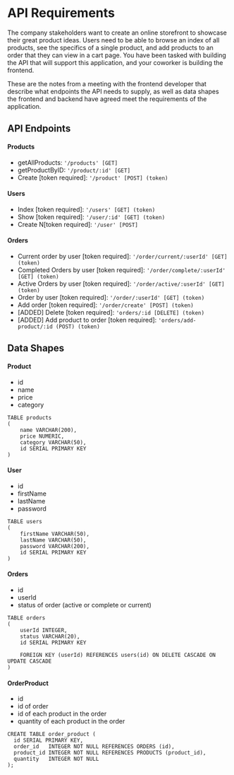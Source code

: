 # API Requirements

The company stakeholders want to create an online storefront to showcase their great product ideas. Users need to be able to browse an index of all products, see the specifics of a single product, and add products to an order that they can view in a cart page. You have been tasked with building the API that will support this application, and your coworker is building the frontend.

These are the notes from a meeting with the frontend developer that describe what endpoints the API needs to supply, as well as data shapes the frontend and backend have agreed meet the requirements of the application.

## API Endpoints

#### Products

- getAllProducts: `'/products' [GET]`
- getProductByID: `'/product/:id' [GET]`
- Create [token required]: `'/product' [POST] (token)`

#### Users

- Index [token required]: `'/users' [GET] (token)`
- Show [token required]: `'/user/:id' [GET] (token)`
- Create N[token required]: `'/user' [POST]`

#### Orders

- Current order by user [token required]: `'/order/current/:userId' [GET] (token)`
- Completed Orders by user [token required]: `'/order/complete/:userId' [GET] (token)`
- Active Orders by user [token required]: `'/order/active/:userId' [GET] (token)`
- Order by user [token required]: `'/order/:userId' [GET] (token)`
- Add order [token required]: `'/order/create' [POST] (token)`
- [ADDED] Delete [token required]: `'orders/:id [DELETE] (token)`
- [ADDED] Add product to order [token required]: `'orders/add-product/:id (POST) (token)`

## Data Shapes

#### Product

- id
- name
- price
- category

```
TABLE products
(
    name VARCHAR(200),
    price NUMERIC,
    category VARCHAR(50),
    id SERIAL PRIMARY KEY
)
```

#### User

- id
- firstName
- lastName
- password

```
TABLE users
(
    firstName VARCHAR(50),
    lastName VARCHAR(50),
    password VARCHAR(200),
    id SERIAL PRIMARY KEY
)
```

#### Orders

- id
- userId
- status of order (active or complete or current)

```
TABLE orders
(
    userId INTEGER,
    status VARCHAR(20),
    id SERIAL PRIMARY KEY

    FOREIGN KEY (userId) REFERENCES users(id) ON DELETE CASCADE ON UPDATE CASCADE
)
```

#### OrderProduct 

- id
- id of order
- id of each product in the order
- quantity of each product in the order


```
CREATE TABLE order_product (
  id SERIAL PRIMARY KEY,
  order_id   INTEGER NOT NULL REFERENCES ORDERS (id),
  product_id INTEGER NOT NULL REFERENCES PRODUCTS (product_id),
  quantity   INTEGER NOT NULL
);
```
